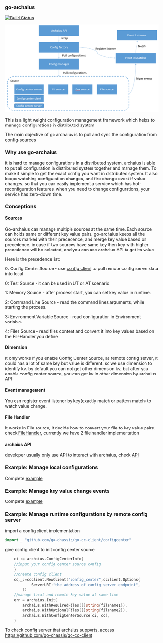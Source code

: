 ### go-archaius
[![Build Status](https://travis-ci.org/go-chassis/go-archaius.svg?branch=master)](https://travis-ci.org/go-chassis/go-archaius)

![](arch.png)

This is a light weight configuration management framework 
which helps to manage configurations in distributed system

The main objective of go archaius is to pull and sync the configuration from config-sources 

### Why use go-archaius
it is hard to manage configurations in a distributed system. 
archaius is able to put all configuration in distributed system together and manage them.
To make it simple to get the exact config you want in distributed system.
It also keeps watching configuration changes, and fire change event if value changes. 
so that you can easily implement a service 
which has hot-reconfiguration features. 
when you need to change configurations, your service has zero-down time.

### Conceptions 
#### Sources
Go-archaius can manage multiple sources at the same time.
Each source can holds same or different key value pairs. go-archaius keeps all 
the sources marked with their precedence, and merge key value based on precedence. 
in case if two sources have same key then key with higher precedence will be selected, 
and you can use archaius API to get its value

Here is the precedence list:

0: Config Center Source - use [config client](https://github.com/go-chassis/go-cc-client) to pull remote config server data into local

0: Test Source - it can be used in UT or AT scenario 

1: Memory Source - after process start, you can set key value in runtime.

2: Command Line Source - read the command lines arguments, 
while starting the process.

3: Environment Variable Source - read configuration in Environment variable.

4: Files Source - read files content and convert it into key values
based on the FileHandler you define

#### Dimension
It only works if you enable Config Center Source, as remote config server, 
it could has a lot of same key but value is different. so we use dimension to 
identify kv. by default you can not get other dimension kv, 
but after you enable config center source, you can get kv in other dimension by archaius API

#### Event management
You can register event listener by key(exactly match or pattern match) to watch value change.

#### File Handler
It works in File source, it decide how to convert your file to key value pairs. 
check [FileHandler](./sources/file-source/file_handler.go), 
currently we have 2 file handler implementation

#### archaius API
developer usually only use API to interact with archaius, check [API](archaius.go)

### Example: Manage local configurations 
Complete [example](https://github.com/go-chassis/go-archaius/tree/master/examples/file)

### Example: Manage key value change events
Complete [example](https://github.com/go-chassis/go-archaius/tree/master/examples/event)

### Example: Manage runtime configurations by remote config server
import a config client implementation
```go
import _ "github.com/go-chassis/go-cc-client/configcenter"
```
give config client to init config center source
```go
	ci := archaius.ConfigCenterInfo{
	//input your config center source config
	}
	//create config client 
	cc,_:=ccclient.NewClient("config_center",ccclient.Options{
    		ServerURI:"the address of config server endpoint",
    	})
	//manage local and remote key value at same time
	err = archaius.Init(
		archaius.WithRequiredFiles([]string{filename1}),
		archaius.WithOptionalFiles([]string{filename2}),
		archaius.WithConfigCenterSource(ci, cc),
	)
```

To check config server that archaius supports, 
access https://github.com/go-chassis/go-cc-client
